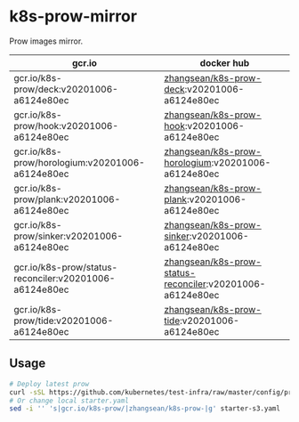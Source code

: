 # k8s-prow-mirror

Prow images mirror.

gcr.io | docker hub
---|---
gcr.io/k8s-prow/deck:v20201006-a6124e80ec | [zhangsean/k8s-prow-deck](https://hub.docker.com/r/zhangsean/k8s-prow-deck):v20201006-a6124e80ec
gcr.io/k8s-prow/hook:v20201006-a6124e80ec | [zhangsean/k8s-prow-hook](https://hub.docker.com/r/zhangsean/k8s-prow-hook):v20201006-a6124e80ec
gcr.io/k8s-prow/horologium:v20201006-a6124e80ec | [zhangsean/k8s-prow-horologium](https://hub.docker.com/r/zhangsean/k8s-prow-horologium):v20201006-a6124e80ec
gcr.io/k8s-prow/plank:v20201006-a6124e80ec | [zhangsean/k8s-prow-plank](https://hub.docker.com/r/zhangsean/k8s-prow-plank):v20201006-a6124e80ec
gcr.io/k8s-prow/sinker:v20201006-a6124e80ec | [zhangsean/k8s-prow-sinker](https://hub.docker.com/r/zhangsean/k8s-prow-sinker):v20201006-a6124e80ec
gcr.io/k8s-prow/status-reconciler:v20201006-a6124e80ec | [zhangsean/k8s-prow-status-reconciler](https://hub.docker.com/r/zhangsean/k8s-prow-status-reconciler):v20201006-a6124e80ec
gcr.io/k8s-prow/tide:v20201006-a6124e80ec | [zhangsean/k8s-prow-tide](https://hub.docker.com/r/zhangsean/k8s-prow-tide):v20201006-a6124e80ec

## Usage

```bash
# Deploy latest prow
curl -sSL https://github.com/kubernetes/test-infra/raw/master/config/prow/cluster/starter-s3.yaml | sed 's|gcr.io/k8s-prow/|zhangsean/k8s-prow-|g' | kubectl apply -f -
# Or change local starter.yaml
sed -i '' 's|gcr.io/k8s-prow/|zhangsean/k8s-prow-|g' starter-s3.yaml
```

